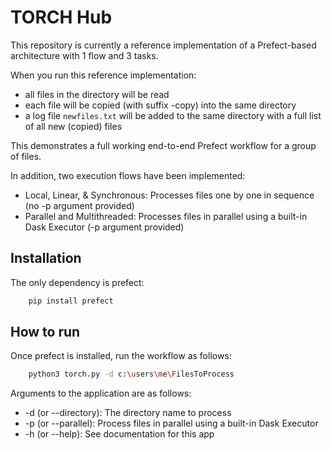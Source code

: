 # TORCH Hub

This repository is currently a reference implementation of a Prefect-based architecture with 1 flow and 3 tasks.

When you run this reference implementation:

- all files in the directory will be read 
- each file will be copied (with suffix -copy) into the same directory
- a log file `newfiles.txt` will be added to the same directory with a full list of all new (copied) files

This demonstrates a full working end-to-end Prefect workflow for a group of files.

In addition, two execution flows have been implemented:

- Local, Linear, & Synchronous: Processes files one by one in sequence (no -p argument provided)
- Parallel and Multithreaded: Processes files in parallel using a built-in Dask Executor (-p argument provided)

## Installation

The only dependency is prefect:
```bash
    pip install prefect
```

## How to run

Once prefect is installed, run the workflow as follows:

```bash
    python3 torch.py -d c:\users\me\FilesToProcess
```

Arguments to the application are as follows:

- -d (or --directory): The directory name to process
- -p (or --parallel): Process files in parallel using a built-in Dask Executor
- -h (or --help): See documentation for this app